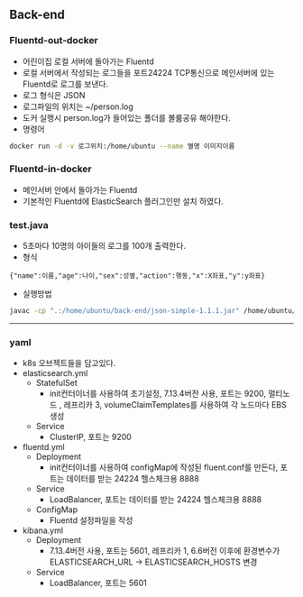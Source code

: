 ## Back-end


### Fluentd-out-docker
 - 어린이집 로컬 서버에 돌아가는 Fluentd
 - 로컬 서버에서 작성되는 로그들을 포트24224 TCP통신으로 메인서버에 있는 Fluentd로 로그를 보낸다.
 - 로그 형식은 JSON
 - 로그파일의 위치는 ~/person.log
 - 도커 실행시 person.log가 들어있는 폴더를 볼륨공유 해야한다.
 - 명령어
 ``` bash
 docker run -d -v 로그위치:/home/ubuntu --name 별명 이미지이름
 ```

### Fluentd-in-docker 
 - 메인서버 안에서 돌아가는 Fluentd
 - 기본적인 Fluentd에 ElasticSearch 플러그인만 설치 하였다.

### test.java
 - 5초마다 10명의 아이들의 로그를 100개 출력한다.
 - 형식
 ``` 
 {"name":이름,"age":나이,"sex":성별,"action":행동,"x":X좌표,"y":y좌표}
 ```

 - 실행방법
  ``` bash 
  javac -cp ".:/home/ubuntu/back-end/json-simple-1.1.1.jar" /home/ubuntu/back-end/test.java # 컴파일  java -cp ".:/home/ubuntu/java/json-simple-1.1.1.jar" test # 실행
  ```
---
### yaml
 - k8s 오브젝트들을 담고있다.
 - elasticsearch.yml
    - StatefulSet
        - init컨터이너를 사용하여 초기설정, 7.13.4버전 사용, 포트는 9200, 멀티노드 , 레프리카 3, volumeClaimTemplates를 사용하여 각 노드마다 EBS 생성
    - Service
        - ClusterIP, 포트는 9200
 - fluentd.yml
    - Deployment
        - init컨터이너를 사용하여 configMap에 작성된 fluent.conf를 만든다, 포트는 데이터를 받는 24224 헬스체크용 8888
    - Service
        - LoadBalancer, 포트는 데이터를 받는 24224 헬스체크용 8888
    - ConfigMap
        - Fluentd 설정파일을 작성
 - kibana.yml
    - Deployment
        - 7.13.4버전 사용, 포트는 5601, 레프리카 1, 6.6버전 이후에 환경변수가 ELASTICSEARCH_URL -> ELASTICSEARCH_HOSTS 변경
    - Service
        - LoadBalancer, 포트는 5601

  
